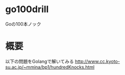 # go100drill
Goの100本ノック

# 概要
以下の問題をGolangで解いてみる
http://www.cc.kyoto-su.ac.jp/~mmina/bp1/hundredKnocks.html
